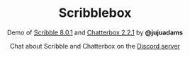 <h1 align="center">Scribblebox</h1>

<p align="center">Demo of <a href="https://github.com/JujuAdams/Scribble">Scribble 8.0.1</a> and <a href="https://github.com/JujuAdams/Chatterbox">Chatterbox 2.2.1</a> by <b>@jujuadams</b></p>

<p align="center">Chat about Scribble and Chatterbox on the <a href="https://discord.gg/8krYCqr">Discord server</a></p>
